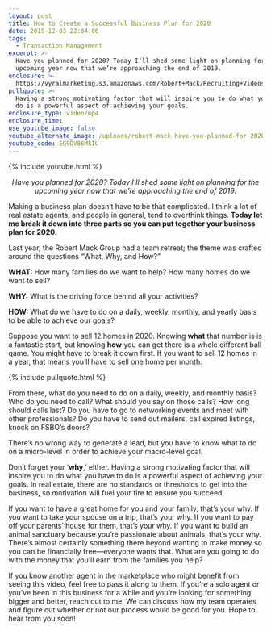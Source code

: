 ```yaml
---
layout: post
title: How to Create a Successful Business Plan for 2020
date: 2019-12-03 22:04:00
tags:
  - Transaction Management
excerpt: >-
  Have you planned for 2020? Today I’ll shed some light on planning for the
  upcoming year now that we’re approaching the end of 2019.
enclosure: >-
  https://vyralmarketing.s3.amazonaws.com/Robert+Mack/Recruiting+Videos/How+to+Create+a+Successful+Business+Plan+for+2020.mp4
pullquote: >-
  Having a strong motivating factor that will inspire you to do what you have to
  do is a powerful aspect of achieving your goals.
enclosure_type: video/mp4
enclosure_time:
use_youtube_image: false
youtube_alternate_image: /uploads/robert-mack-have-you-planned-for-2020-youtube.jpg
youtube_code: EG9DV86MkIU
---
```


{% include youtube.html %}

<p style="text-align: center;"><em>Have you planned for 2020? Today I’ll shed some light on planning for the upcoming year now that we’re approaching the end of 2019.</em></p>

Making a business plan doesn’t have to be that complicated. I think a lot of real estate agents, and people in general, tend to overthink things. **Today let me break it down into three parts so you can put together your business plan for 2020.**

Last year, the Robert Mack Group had a team retreat; the theme was crafted around the questions “What, Why, and How?”

**WHAT:** How many families do we want to help? How many homes do we want to sell?

**WHY:** What is the driving force behind all your activities?

**HOW:** What do we have to do on a daily, weekly, monthly, and yearly basis to be able to achieve our goals?

Suppose you want to sell 12 homes in 2020. Knowing **what** that number is is a fantastic start, but knowing **how** you can get there is a whole different ball game. You might have to break it down first. If you want to sell 12 homes in a year, that means you’ll have to sell one home per month.&nbsp;

{% include pullquote.html %}

From there, what do you need to do on a daily, weekly, and monthly basis? Who do you need to call? What should you say on those calls? How long should calls last? Do you have to go to networking events and meet with other professionals? Do you have to send out mailers, call expired listings, knock on FSBO’s doors?

There’s no wrong way to generate a lead, but you have to know what to do on a micro-level in order to achieve your macro-level goal.

Don’t forget your ‘**why**,’ either. Having a strong motivating factor that will inspire you to do what you have to do is a powerful aspect of achieving your goals. In real estate, there are no standards or thresholds to get into the business, so motivation will fuel your fire to ensure you succeed.&nbsp;

If you want to have a great home for you and your family, that’s your why. If you want to take your spouse on a trip, that’s your why. If you want to pay off your parents’ house for them, that’s your why. If you want to build an animal sanctuary because you’re passionate about animals, that’s your why. There’s almost certainly something there beyond wanting to make money so you can be financially free—everyone wants that. What are you going to do with the money that you’ll earn from the families you help?

If you know another agent in the marketplace who might benefit from seeing this video, feel free to pass it along to them. If you’re a solo agent or you’ve been in this business for a while and you’re looking for something bigger and better, reach out to me. We can discuss how my team operates and figure out whether or not our process would be good for you. Hope to hear from you soon\!